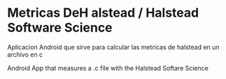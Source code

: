 # Metricas DeH alstead / Halstead Software Science
Aplicacion Android que sirve para calcular las metricas de halstead en un archivo en c

Android App that measures a .c file with the Halstead Softare Science
